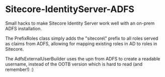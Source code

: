 # Sitecore-IdentityServer-ADFS

Small hacks to make Sitecore Identity Server work well with an on-prem ADFS installation.

The PrefixRoles class simply adds the "sitecore\\" prefix to all roles served as claims from ADFS, allowing for mapping existing roles in AD to roles in Sitecore.

The AdfsExternalUserBuilder uses the upn from ADFS to create a readable username, instead of the OOTB version which is hard to read (and remember!) :)
